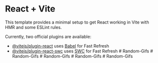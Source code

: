 # React + Vite

This template provides a minimal setup to get React working in Vite with HMR and some ESLint rules.

Currently, two official plugins are available:

- [@vitejs/plugin-react](https://github.com/vitejs/vite-plugin-react/blob/main/packages/plugin-react/README.md) uses [Babel](https://babeljs.io/) for Fast Refresh
- [@vitejs/plugin-react-swc](https://github.com/vitejs/vite-plugin-react-swc) uses [SWC](https://swc.rs/) for Fast Refresh
#   R a n d o m - G i f s  
 #   R a n d o m - G i f s  
 #   R a n d o m - G i f s  
 #   R a n d o m - G i f s  
 #   R a n d o m - G i f s  
 